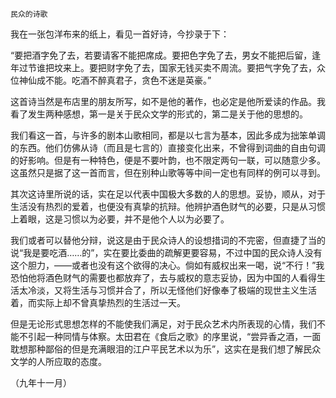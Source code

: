     民众的诗歌 

   我在一张包洋布来的纸上，看见一首好诗，今抄录于下：

   “要把酒字免了去，若要请客不能把席成。要把色字免了去，男女不能把后留，逢年过节谁把坟来上。要把财字免了去，国家无钱买卖不周流。要把气字免了去，众位神仙成不能。吃酒不醉真君子，贪色不迷是英豪。”

   这首诗当然是布店里的朋友所写，如不是他的著作，也必定是他所爱读的作品。我看了发生两种感想，第一是关于民众文学的形式的，第二是关于他的思想的。

   我们看这一首，与许多的剧本山歌相同，都是以七言为基本，因此多成为拙笨单调的东西。他们仿佛从诗（而且是七言的）直接变化出来，不曾得到词曲的自由句调的好影响。但是有一种特色，便是不要叶韵，也不限定两句一联，可以随意少多。这虽然只是据了这一首而言，但在别种山歌等等中间一定也有同样的例可以寻到。

   其次这诗里所说的话，实在足以代表中国极大多数的人的思想。妥协，顺从，对于生活没有热烈的爱着，也便没有真挚的抗辩。他辨护酒色财气的必要，只是从习惯上着眼，这是习惯以为必要，并不是他个人以为必要了。

   我们或者可以替他分辩，说这是由于民众诗人的设想措词的不完密，但直捷了当的说“我是要吃酒……的”，实在要比委曲的疏解更要容易，不过中国的民众诗人没有这个胆力，——或者也没有这个欲得的决心。倘如有威权出来一喝，说“不行！”我恐怕他将酒色财气的需要也都放弃了，去与威权的意志妥协，因为中国的人看得生活太冷淡，又将生活与习惯并合了，所以无怪他们好像奉了极端的现世主义生活着，而实际上却不曾真挚热烈的生活过一天。

   但是无论形式思想怎样的不能使我们满足，对于民众艺术内所表现的心情，我们不能不引起一种同情与体察。太田君在《食后之歌》的序里说，“尝异香之酒，一面耽想那种鄙俗的但是充满眼泪的江户平民艺术以为乐”，这实在是我们想了解民众文学的人所应取的态度。

   （九年十一月）

